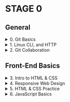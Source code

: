 # STAGE 0
  ## General
<!-- -------------------------------------------Git Basics---------------------------------------------------------------- -->
<details> 
  
<summary> 0. Git Basics </summary>
   <br>
<details>
   <summary>Screenshots:</summary> 

  ![screenshot](task_git_basics/Week1.png)
  ![screenshot](task_git_basics/Week2.png)
  ![screenshot](task_git_basics/Screenshot_1.png)
  ![screenshot](task_git_basics/Screenshot_2.png)
</details>
 
<details>
<summary>Summary:</summary>

#### I have never dealt with Git/Github before, the initial commands are quite understandable, but the juggling of commits and work with remote repositories are more complicated and require more time to understand, but I hope that with practice, my skills will become better.

#### In practice, everything turned out to be three times more complicated, especially when you solve conflicts through your irreverence, which as a result generates new conflicts, so it was a good lesson for me to recheck everything twice. Despite all the difficulties, I enjoyed working with Git and Github. 🙂

</details>
  
  </details>
  
<!-- -----------------------------------------Linux CLI, and HTTP-------------------------------------------------------------- -->
<details> 
  
<summary> 1. Linux CLI, and HTTP </summary>
   <br>

<details>
<summary>Screenshots:</summary>

![screenshot](task_linux_cli/quizNumber1.png)
![screenshot](task_linux_cli/quizNumber2.png))
![screenshot](task_linux_cli/quizNumber3.png))
![screenshot](task_linux_cli/quizNumber4.png))
</details>

<details>
<summary>Summary:</summary>

## Linux Survival (4 modules):
 #### In general, I was already familiar with the commands that were shown in the first 2 modules, but I did not use them often enough, so it was useful to practice them again. The commands, which were demonstrated in module 3/4 were new to me and I need more practice to use them comfortably.

#### I liked the visualization that was demonstrated in this resource, which allows you to better understand the result of each command. In the future, it will be useful to check it out again and refresh my knowledge.

## HTTP: The Protocol Every Web Developer Must Know (Part 1,2):
  
  #### A lot of new and already known to me theoretical material, which is unlikely to be 100% remains in your memory after reading, for better understanding I watched the additional videos and noted the main aspects. If it will be necessary in the future I will repeatedly return to the educational material and my notes as well.
  </details>
   </details>
<!-- -----------------------------------------Git Collaboration-------------------------------------------------------------- -->
  <details> 
    <summary> 2. Git Collaboration </summary>
   <br>
  
 <details>
<summary>Screenshots:</summary>

![screenshot](task_git_collaboration/Week3.png)
![screenshot](task_git_collaboration/Week4.png)
![screenshot](task_git_collaboration/Screenshot_1.png)
![screenshot](task_git_collaboration/Screenshot_2.png)
</details>

<details>
<summary>Summary:</summary>

#### 3/4 week was super informative, I have learned a lot of useful things. The "git rebase -i" very surprised me, it's really useful command, which allows you to do many things with the commits. In the future, I will repeatedly return to the educational material and my notes as well.
</details>
  
  </details>
<!-- -----------------------------------------Front-End Basics-------------------------------------------------------------- -->

## Front-End Basics

<details> 
    <summary> 3. Intro to HTML & CSS </summary>
    <br>
    
  <details>
<summary>Screenshots:</summary>

![screenshot](task_html_css_intro/Screenshot_1.png)
![screenshot](task_html_css_intro/Screenshot_2.png)
![screenshot](task_html_css_intro/Screenshot_3.png)
      </details>
  
  <details>
<summary>Summary:</summary>

#### I was already familiar with the 90% material that was presented, but the first time I have met with the Bootstrap Library. All in all, it was a perfect material to refresh my knowledge and learn some new stuff.
</details>
  
  </details>
  <!-- -----------------------------------------Responsive Web Design-------------------------------------------------------------- -->
  
<details> 
    <summary> 4. Responsive Web Design </summary>
    <br>
    
  <details>
<summary>Screenshots:</summary>

![screenshot](task_responsive_web_design/Screenshot_1.png)
![screenshot](task_responsive_web_design/Screenshot_2.png)
      </details>
  
  <details>
<summary>Summary:</summary>

#### Previously, I was already familiar with Flexbox/Grid thanks to this YouTube channel, I like his clear explanation with practical examples, by the way, I often use his Flexbox/Grid cheat sheets. It was helpful for me to review this material again. Also on his channel, there is a good explanation about responsive web design. 

#### Very cool games, they are a great addition to learning the Flexbox/Grid. I happily would return to them to refresh my knowledge.
</details>
  
  </details>
    <!-- -----------------------------------------HTML & CSS Practice-------------------------------------------------------------- -->
    <details> 
    <summary> 5. HTML & CSS Practice </summary>
    <br>
  
  <details>
<summary>Summary:</summary>

#### 

[Demo](https://chernetskyi8704.github.io/Hooli-style-Popup/) |
[Code base](https://github.com/chernetskyi8704/Hooli-style-Popup)
</details>
  
  </details>
      <!-- -----------------------------------------JavaScript Basics-------------------------------------------------------------- -->
          <details> 
    <summary> 6. JavaScript Basics </summary>
    <br>
  
  <details>
<summary>Summary:</summary>

#### 
</details>
  
  </details>
  
  
  
  
  
